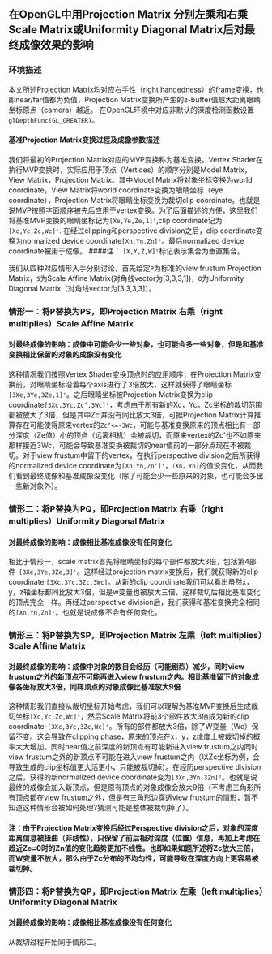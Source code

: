 ## 在OpenGL中用Projection Matrix 分别左乘和右乘Scale Matrix或Uniformity Diagonal Matrix后对最终成像效果的影响

### 环境描述
本文所述Projection Matrix均对应右手性（right handedness）的frame变换，也即near/far值都为负值，Projection Matrix变换所产生的z-buffer值越大距离眼睛坐标原点（camera）越近。 在OpenGL环境中对应非默认的深度检测函数设置`glDepthFunc(GL_GREATER)`。

#### 基准Projection Matrix变换过程及成像参数描述
我们将最初的Projection Matrix对应的MVP变换称为基准变换。Vertex Shader在执行MVP变换时，实际应用于顶点（Vertices）的顺序分别是Model Matrix，View Matrix，Projection Matrix。其中Model Matrix将对象坐标变换为world coordinate，View Matrix将world coordinate变换为眼睛坐标（eye coordinate），Projection Matrix将眼睛坐标变换为裁切clip coordinate。也就是说MVP按照字面顺序被先后应用于vertex变换。为了后面描述的方便，这里我们将基准MVP变换的眼睛坐标记为`[Xe,Ye,Ze,1]ᵗ`,clip coordinate记为`[Xc,Yc,Zc,Wc]ᵗ`. 在经过clipping和perspective division之后，clip coordinate变换为normalized device coordinate`[Xn,Yn,Zn]ᵗ`。最后normalized device coordinate被用于成像。
####注： `[X,Y,Z,W]ᵗ`标记表示集合为垂直集合。

我们从四种对应情形入手分别讨论，首先给定`P`为标准的view frustum Projection Matrix，`S`为Scale Affine Matrix(对角线vector为[3,3,3,1])，`O`为Uniformity Diagonal Matrix（对角线vector为[3,3,3,3]）。

### 情形一：将P替换为PS，即Projection Matrix 右乘（right multiplies）Scale Affine Matrix
#### 对最终成像的影响：成像中可能会少一些对象，也可能会多一些对象，但是和基准变换相比保留的对象的成像没有变化
这种情况我们按照Vertex Shader变换顶点时的应用顺序，在Projection Matrix变换前，对眼睛坐标沿着每个axis进行了3倍放大，这样就获得了眼睛坐标`[3Xe,3Ye,3Ze,1]ᵗ`。之后眼睛坐标被Projection Matrix变换为clip coordinate`[3Xc,3Yc,Zc‘,3Wc]ᵗ`，考虑由于所有新的Xc，Yc，Zc坐标的裁切范围都被放大了3倍，但是其中Zc‘并没有同比放大3倍，可据Projection Matrix计算推算存在可能使得原来vertex的`Zc‘<=-3Wc`，可能与基准变换原来的顶点相比有一部分深度（Ze值）小的顶点（远离相机）会被裁切，而原来vertex的Zc'也不如原来那样接近3Wc，可能会导致基准变换被裁切的near值前的一部分点现在不被裁切。对于view frustum中留下的vertex，在执行perspective division之后所获得的normalized device coordinate为`[Xn,Yn,Zn‘]ᵗ`，`（Xn，Yn)`的值没变化，从而我们看到最终成像和基准成像没变化（除了可能会少一些原来的对象，也可能会多出一些新对象外）。

### 情形二：将P替换为PQ，即Projection Matrix 右乘（right multiplies）Uniformity Diagonal Matrix
#### 对最终成像的影响：成像相比基准成像没有任何变化

 相比于情形一，scale matrix首先将眼睛坐标的每个部件都放大3倍，包括第4部件-`[3Xe,3Ye,3Ze,3]ᵗ`。这样经过projection matrix变换后，我们就获得新的clip coordinate `[3Xc,3Yc,3Zc,3Wc]`。从新的clip coordinate我们可以看出虽然x，y，z轴坐标都同比放大3倍，但是w变量也被放大三倍，这样裁切后相比基准变化的顶点完全一样。再经过perspective division后，我们获得和基准变换完全相同的`[Xn,Yn,Zn]ᵗ`。也就是说成像不会有任何变化。

### 情形三：将P替换为SP，即Projection Matrix 左乘（left multiplies）Scale Affine Matrix
#### 对最终成像的影响：成像中对象的数目会经历（可能剧烈）减少，同时view frustum之外的新顶点不可能再进入view frustum之内。相比基准留下的对象成像各坐标放大3倍，同样顶点的对象成像比基准放大9倍
这种情形我们直接从裁切坐标开始考虑，我们可以理解为基准MVP变换后生成裁切坐标`[Xc,Yc,Zc,Wc]ᵗ`，然后Scale Matrix将前3个部件放大3倍成为新的clip coordinate-`[3Xc,3Yc,3Zc,Wc]ᵗ`。所有的部件都放大3倍，除了W变量（Wc）保留不变。这会导致在clipping phase，原来的顶点在x，y，z维度上被裁切掉的概率大大增加。同时near值之前深度的新顶点有可能新进入view frustum之内同时view frustum之外的新顶点不可能在进入view frustum之内（以Zc坐标为例，会导致生成的clip坐标值更大活更小，只能被裁切掉）。在经历perspective division之后，获得的新normalized device coordinate变为`[3Xn,3Yn,3Zn]ᵗ`。也就是说最终的成像会加入新顶点，但是原有顶点的对象成像会放大9倍（不考虑三角形所有顶点都在view frustum之外，但是有三角形边穿透view frustum的情形，暂不知道这种情形会被如何处理?猜测可能是整体被裁切掉了）。
#### 注：由于Projection Matrix变换后经过Perspective division之后，对象的深度距离信息被扭曲（非线性），只保留了前后相对深度（位置）信息，再加上考虑在趋近Ze=0时的Zn值的变化趋势更加不线性。也即如果如题所述将Zc放大三倍，而W变量不放大，那么由于Zc分布的不均匀性，可能导致在深度方向上更容易被裁切掉。

### 情形四：将P替换为QP，即Projection Matrix 左乘（left multiplies）Uniformity Diagonal Matrix
#### 对最终成像的影响：成像相比基准成像没有任何变化
从裁切过程开始同于情形二。




